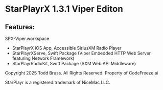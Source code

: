 # StarPlayrX 1.3.1 Viper Editon

## Features:
SPX-Viper.workspace
- StarPlayrX iOS App, Accessible SiriusXM Radio Player
- StarPlayrXServe, Swift Package (Viper Embedded HTTP Web Server featuring Network Framework)
- StarPlayrRadioKit, Swift Package (SXM Web API Middleware)


Copyright 2025 Todd Bruss. All Rights Reserved.
Property of CodeFreeze.ai

StarPlayr is a registered trademark of NiceMac LLC.
